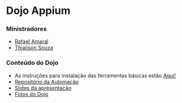 # Dojo Appium

### Ministradores
- [Rafael Amaral](https://www.linkedin.com/in/amaralrfl/)
- [Thialison Souza](https://www.linkedin.com/in/thialisontester/)


### Conteúdo do Dojo

- As instruções para instalação das ferramentas básicas estão [Aqui!](https://drive.google.com/open?id=130pOm5jZWFJZD8HW2gnSC6EqrBJUfXIq)
- [Repositório da Automação](https://github.com/Thialison/calculator-dojo)
- [Slides da apresentação](https://docs.google.com/presentation/d/1BiUQcb5BtTJi-yE02wuBBdOl-IyNujIpajZ_HqCxcvk/edit?usp=sharing)
- [Fotos do Dojo]()
